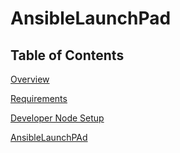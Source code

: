 # AnsibleLaunchPad


Table of Contents
--------------------
[Overview](docs/overview.md)

[Requirements](docs/requirements.md)

[Developer Node Setup](docs/developer-node-setup.md)


[AnsibleLaunchPAd](docs/images/ansible-launchpad.png)
